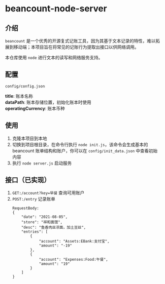 # beancount-node-server

## 介绍

`beancount` 是一个优秀的开源复式记账工具，因为其基于文本记录的特性，难以拓展到移动端；本项目旨在将常见的记账行为提取出接口以供网络调用。

本仓库使用 `node` 进行文本的读写和网络服务支持。

## 配置

`config/config.json`  

**title**: 账本名称  
**dataPath**: 账本存储位置，初始化账本时使用  
**operatingCurrency**: 账本币种

## 使用

1. 克隆本项目到本地
2. 切换到项目根目录，在命令行执行 `node init.js`，该命令会生成基本的 beancount 账单结构和账户，你可以在 `config/init_data.json` 中查看初始内容
3. 执行 `node server.js` 启动服务

## 接口（已实现）

1. `GET:/account?key=早餐` 查询可用账户
2. `POST:/entry` 记录账单
    ```
    RequestBody:
    {
        "date": "2021-08-05",
        "store": "祥和面馆",
        "desc": "鱼香肉丝凉面，加土豆丝",
        "entries": [
            {
                "account": "Assets:EBank:支付宝",
                "amount": "-19"
            },
            {
                "account": "Expenses:Food:午餐",
                "amount": "19"
            }
        ]
    }
    ```